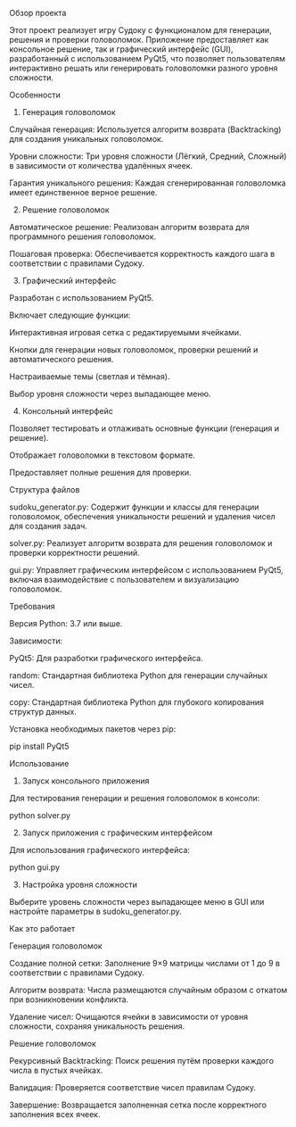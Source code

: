 Обзор проекта

Этот проект реализует игру Судоку с функционалом для генерации, решения и проверки головоломок. Приложение предоставляет как консольное решение, так и графический интерфейс (GUI), разработанный с использованием PyQt5, что позволяет пользователям интерактивно решать или генерировать головоломки разного уровня сложности.

Особенности

1. Генерация головоломок

Случайная генерация: Используется алгоритм возврата (Backtracking) для создания уникальных головоломок.

Уровни сложности: Три уровня сложности (Лёгкий, Средний, Сложный) в зависимости от количества удалённых ячеек.

Гарантия уникального решения: Каждая сгенерированная головоломка имеет единственное верное решение.

2. Решение головоломок

Автоматическое решение: Реализован алгоритм возврата для программного решения головоломок.

Пошаговая проверка: Обеспечивается корректность каждого шага в соответствии с правилами Судоку.

3. Графический интерфейс

Разработан с использованием PyQt5.

Включает следующие функции:

Интерактивная игровая сетка с редактируемыми ячейками.

Кнопки для генерации новых головоломок, проверки решений и автоматического решения.

Настраиваемые темы (светлая и тёмная).

Выбор уровня сложности через выпадающее меню.

4. Консольный интерфейс

Позволяет тестировать и отлаживать основные функции (генерация и решение).

Отображает головоломки в текстовом формате.

Предоставляет полные решения для проверки.

Структура файлов

sudoku_generator.py: Содержит функции и классы для генерации головоломок, обеспечения уникальности решений и удаления чисел для создания задач.

solver.py: Реализует алгоритм возврата для решения головоломок и проверки корректности решений.

gui.py: Управляет графическим интерфейсом с использованием PyQt5, включая взаимодействие с пользователем и визуализацию головоломок.

Требования

Версия Python: 3.7 или выше.

Зависимости:

PyQt5: Для разработки графического интерфейса.

random: Стандартная библиотека Python для генерации случайных чисел.

copy: Стандартная библиотека Python для глубокого копирования структур данных.

Установка необходимых пакетов через pip:

pip install PyQt5

Использование

1. Запуск консольного приложения

Для тестирования генерации и решения головоломок в консоли:

python solver.py

2. Запуск приложения с графическим интерфейсом

Для использования графического интерфейса:

python gui.py

3. Настройка уровня сложности

Выберите уровень сложности через выпадающее меню в GUI или настройте параметры в sudoku_generator.py.

Как это работает

Генерация головоломок

Создание полной сетки: Заполнение 9×9 матрицы числами от 1 до 9 в соответствии с правилами Судоку.

Алгоритм возврата: Числа размещаются случайным образом с откатом при возникновении конфликта.

Удаление чисел: Очищаются ячейки в зависимости от уровня сложности, сохраняя уникальность решения.

Решение головоломок

Рекурсивный Backtracking: Поиск решения путём проверки каждого числа в пустых ячейках.

Валидация: Проверяется соответствие чисел правилам Судоку.

Завершение: Возвращается заполненная сетка после корректного заполнения всех ячеек.

